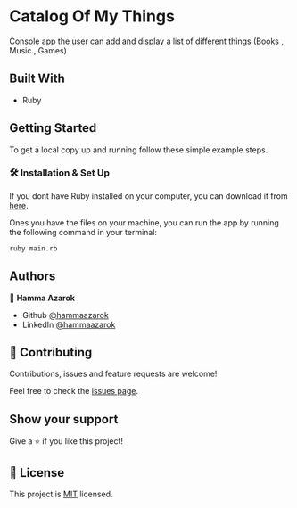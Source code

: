 # Catalog Of My Things
Console app the user can add and display a list of different things (Books , Music , Games)

## Built With

- Ruby

## Getting Started

To get a local copy up and running follow these simple example steps.

### 🛠 Installation & Set Up

If you dont have Ruby installed on your computer, you can download it from [here](https://www.ruby-lang.org/en/downloads/).

Ones you have the files on your machine, you can run the app by running the following command in your terminal:

```bash
ruby main.rb
```

## Authors

👤 **Hamma Azarok**

- Github [@hammaazarok]()
- LinkedIn [@hammaazarok]()

## 🤝 Contributing

Contributions, issues and feature requests are welcome!

Feel free to check the [issues page]().

## Show your support

Give a ⭐️ if you like this project!

## 📝 License

This project is [MIT](
    ./LICENSE
) licensed.